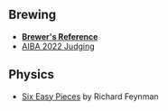 ## Brewing

- [**Brewer's Reference**](https://github.com/quantu-mc/brewers-reference)
- [AIBA 2022 Judging](judging.md)

## Physics

- [Six Easy Pieces](books/sixeasypieces.md) by Richard Feynman
